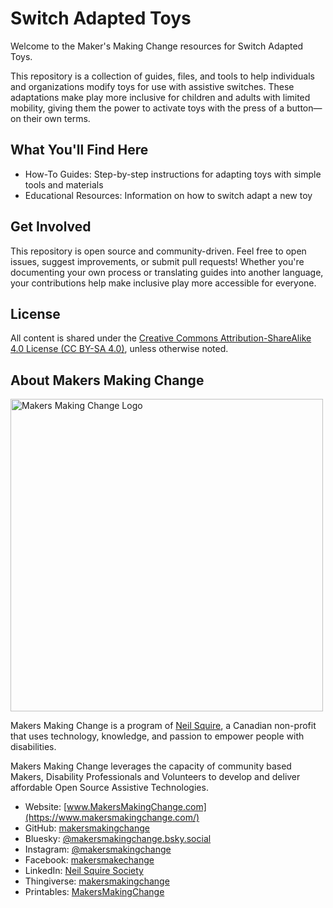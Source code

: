 # Switch Adapted Toys
Welcome to the Maker's Making Change resources for Switch Adapted Toys.

This repository is a collection of guides, files, and tools to help individuals and organizations modify toys for use with assistive switches. These adaptations make play more inclusive for children and adults with limited mobility, giving them the power to activate toys with the press of a button—on their own terms.

## What You'll Find Here
 - How-To Guides: Step-by-step instructions for adapting toys with simple tools and materials
 - Educational Resources: Information on how to switch adapt a new toy
 <!-- - Workshop Materials: Handouts and presentation slides for toy hackathons and build nights -->

<!--
## Who This Is For
 - Makers and volunteers interested in assistive technology
 - Therapists and educators supporting play-based learning
 - Families looking to adapt toys at home
 - Nonprofits and schools running toy adaptation workshops
-->

## Get Involved
This repository is open source and community-driven. Feel free to open issues, suggest improvements, or submit pull requests! Whether you're documenting your own process or translating guides into another language, your contributions help make inclusive play more accessible for everyone.

## License
All content is shared under the [Creative Commons Attribution-ShareAlike 4.0 License (CC BY-SA 4.0)](https://creativecommons.org/licenses/by-sa/4.0/), unless otherwise noted.


<!-- ABOUT MMC START -->
## About Makers Making Change
[<img src="https://raw.githubusercontent.com/makersmakingchange/makersmakingchange/main/img/mmc_logo.svg" width="500" alt="Makers Making Change Logo">](https://www.makersmakingchange.com/)

Makers Making Change is a program of [Neil Squire](https://www.neilsquire.ca/), a Canadian non-profit that uses technology, knowledge, and passion to empower people with disabilities.

Makers Making Change leverages the capacity of community based Makers, Disability Professionals and Volunteers to develop and deliver affordable Open Source Assistive Technologies.

 - Website: [www.MakersMakingChange.com](https://www.makersmakingchange.com/)
 - GitHub: [makersmakingchange](https://github.com/makersmakingchange)
 - Bluesky: [@makersmakingchange.bsky.social](https://bsky.app/profile/makersmakingchange.bsky.social)
 - Instagram: [@makersmakingchange](https://www.instagram.com/makersmakingchange)
 - Facebook: [makersmakechange](https://www.facebook.com/makersmakechange)
 - LinkedIn: [Neil Squire Society](https://www.linkedin.com/company/neil-squire-society/)
 - Thingiverse: [makersmakingchange](https://www.thingiverse.com/makersmakingchange/about)
 - Printables: [MakersMakingChange](https://www.printables.com/@MakersMakingChange)
